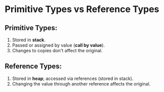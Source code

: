 # Primitive Types vs Reference Types

## Primitive Types:
1. Stored in **stack**.
2. Passed or assigned by value (**call by value**).
3. Changes to copies don't affect the original.

## Reference Types:
1. Stored in **heap**; accessed via references (stored in stack).
2. Changing the value through another reference affects the original.
